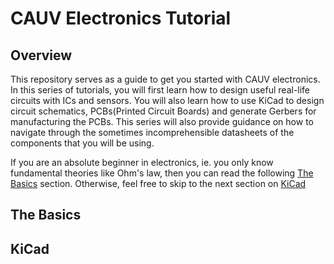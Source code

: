# CAUV Electronics Tutorial

## Overview 

This repository serves as a guide to get you started with CAUV electronics. In this series of tutorials, you will first learn how to design useful real-life circuits with ICs and sensors. You will also learn how to use KiCad to design circuit schematics, PCBs(Printed Circuit Boards) and generate Gerbers for manufacturing the PCBs. This series will also provide guidance on how to navigate through the sometimes incomprehensible datasheets of the components that you will be using. 

If you are an absolute beginner in electronics, ie. you only know fundamental theories like Ohm's law, then you can read the following [The Basics](#the-basics) section. Otherwise, feel free to skip to the next section on [KiCad](#kicad)


## The Basics



## KiCad